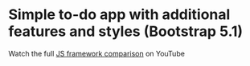 # Simple to-do app with additional features and styles (Bootstrap 5.1)

Watch the full [JS framework comparison](https://youtu.be/cuHDQhDhvPE) on YouTube

